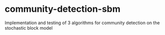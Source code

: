 # community-detection-sbm
Implementation and testing of 3 algorithms for community detection on the stochastic block model
